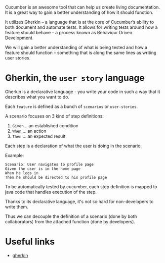 Cucumber is an awesome tool that can help us create living documentation. It is a great way to gain a better understanding of how it should function.

It utilizes Gherkin – a language that is at the core of Cucumber’s ability to both document and automate tests. It allows for writing tests around how a feature should behave – a process known as Behaviour Driven Development.

We will gain a better understanding of what is being tested and how a feature should function – something that is along the same lines as writing user stories.

# Gherkin, the `user story` language

Gherkin is a declarative language - you write your code in such a way that it describes what you want to do.

Each `feature` is defined as a bunch of `scenarios` or `user-stories`.

A scenario focuses on 3 kind of step definitions:

1. `Given`... an established condition
2. `When` ... an action
3. `Then` ... an expected result

Each step is a declaration of what the user is doing in the scenario.

Example:
```
Scenario: User navigates to profile page
Given the user is in the home page
When he logs in
Then he should be directed to his profile page
```

To be automatically tested by cucumber, each step definition is mapped to java code that handles execution of the step.

Thanks to its declarative language, it's not so hard for non-developers to write them.

Thus we can decouple the definition of a scenario (done by both collaborators) from the attached function (done by developers).

# Useful links

- [gherkin](https://cucumber.io/docs/reference)
